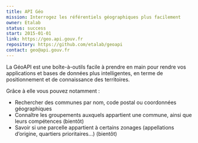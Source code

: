 ```yaml
---
title: API Géo
mission: Interrogez les référentiels géographiques plus facilement
owner: Etalab
status: success
start: 2015-01-01
link: https://geo.api.gouv.fr
repository: https://github.com/etalab/geoapi
contact: geo@api.gouv.fr
---
```


La GéoAPI est une boîte-à-outils facile à prendre en main pour rendre vos applications et bases de données plus intelligentes, en terme de positionnement et de connaissance des territoires.

Grâce à elle vous pouvez notamment :

- Rechercher des communes par nom, code postal ou coordonnées géographiques
- Connaître les groupements auxquels appartient une commune, ainsi que leurs compétences (bientôt)
- Savoir si une parcelle appartient à certains zonages (appellations d’origine, quartiers prioritaires…) (bientôt)
